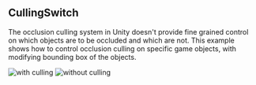 CullingSwitch
-------------

The occlusion culling system in Unity doesn't provide fine grained control on
which objects are to be occluded and which are not. This example shows how to
control occlusion culling on specific game objects, with modifying bounding box
of the objects.

![with culling](http://keijiro.github.io/CullingSwitch/withculling.gif)
![without culling](http://keijiro.github.io/CullingSwitch/withoutculling.gif)
